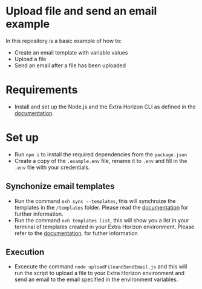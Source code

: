 # Upload file and send an email example
In this repository is a basic example of how to: 
- Create an email template with variable values
- Upload a file
- Send an email after a file has been uploaded

# Requirements
- Install and set up the Node.js and the Extra Horizon CLI as defined in the [documentation](https://docs.extrahorizon.com/cli/readme/installation).

# Set up
- Run `npm i` to install the required dependencies from the `package.json`
- Create a copy of the `.example.env` file, rename it to `.env` and fill in the `.env` file with your credentials.

## Synchonize email templates
- Run the command `exh sync --templates`, this will synchroize the templates in the `/templates` folder. Please read the [documentation](https://docs.extrahorizon.com/cli/readme/installation) for further information.
- Run the command `exh templates list`, this will show you a list in your terminal of templates created in your Extra Horizon environment. Please refer to the [documentation](https://docs.extrahorizon.com/cli/commands/templates#listing-templates). for futher information

## Execution
- Excecute the command `node uploadFileandSendEmail.js` and this will run the script to upload a file to your Extra Horizon environment and send an email to the email specified in the environment variables.